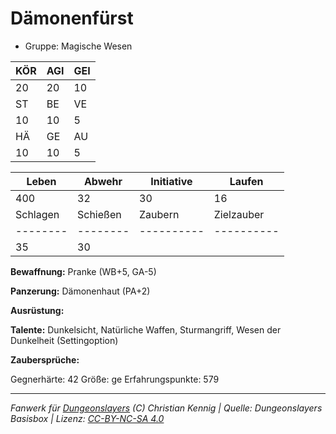 # Dämonenfürst  
- Gruppe: Magische Wesen  

| KÖR | AGI | GEI |  
| --- | --- | --- |  
| 20  | 20  | 10  |
| ST  | BE  | VE  |  
| 10  | 10  | 5   |
| HÄ  | GE  | AU  |  
| 10  | 10  | 5   |


| Leben    | Abwehr   | Initiative | Laufen     |
| -------- | -------- | ---------- | ---------- |
| 400      | 32       | 30         | 16         |
| Schlagen | Schießen | Zaubern    | Zielzauber |
| -------- | -------- | ---------- | ---------- |
| 35       | 30       |            |            |

**Bewaffnung:**
Pranke (WB+5, GA-5)

**Panzerung:**
Dämonenhaut (PA+2)

**Ausrüstung:**


**Talente:**
Dunkelsicht, Natürliche Waffen, Sturmangriff, Wesen der Dunkelheit (Settingoption)

**Zaubersprüche:**


Gegnerhärte: 42
Größe: ge
Erfahrungspunkte: 579



___
*Fanwerk für [Dungeonslayers](https://www.dungeonslayers.net/) (C) Christian Kennig | Quelle: Dungeonslayers Basisbox | Lizenz: [CC-BY-NC-SA 4.0](https://creativecommons.org/licenses/by-nc-sa/4.0/deed.de)*